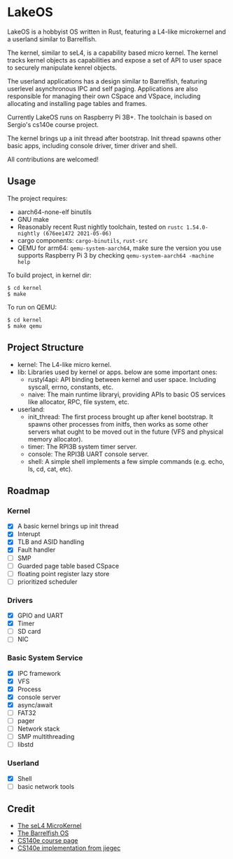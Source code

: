 # LakeOS

LakeOS is a hobbyist OS written in Rust, featuring a L4-like microkernel and a userland similar to Barrelfish.

The kernel, similar to seL4, is a capability based micro kernel. The kernel tracks kernel objects as capabilities and expose a set of API to user space to securely manipulate kenrel objects.

The userland applications has a design similar to Barrelfish, featuring userlevel asynchronous IPC and self paging. Applications are also responsible for managing their own CSpace and VSpace, including allocating and installing page tables and frames.

Currently LakeOS runs on Raspberry Pi 3B+. The toolchain is based on Sergio's cs140e course project.

The kernel brings up a init thread after bootstrap. Init thread spawns other basic apps, including console driver, timer driver and shell.

All contributions are welcomed!

## Usage

The project requires:
- aarch64-none-elf binutils
- GNU make
- Reasonably recent Rust nightly toolchain, tested on `rustc 1.54.0-nightly (676ee1472 2021-05-06)`
- cargo components: `cargo-binutils`, `rust-src`
- QEMU for arm64: `qemu-system-aarch64`, make sure the version you use supports Raspberry Pi 3 by checking `qemu-system-aarch64 -machine help`

To build project, in kernel dir:
```
$ cd kernel
$ make
```

To run on QEMU:
```
$ cd kernel
$ make qemu
```

## Project Structure
- kernel: The L4-like micro kernel. 
- lib: Libraries used by kernel or apps. below are some important ones:
  - rustyl4api: API binding between kernel and user space. Including syscall, errno, constants, etc.
  - naive: The main runtime libraryi, providing APIs to basic OS services like allocator, RPC, file system, etc.
- userland:
  - init_thread: The first process brought up after kenel bootstrap. It spawns other processes from initfs, then works as some other servers what ought to be moved out in the future (VFS and physical memory allocator).
  - timer: The RPI3B system timer server.
  - console: The RPI3B UART console server.
  - shell: A simple shell implements a few simple commands (e.g. echo, ls, cd, cat, etc).

## Roadmap
### Kernel 
- [x] A basic kernel brings up init thread
- [x] Interupt
- [x] TLB and ASID handling
- [x] Fault handler
- [ ] SMP
- [ ] Guarded page table based CSpace
- [ ] floating point register lazy store
- [ ] prioritized scheduler

### Drivers
- [x] GPIO and UART
- [x] Timer
- [ ] SD card
- [ ] NIC

### Basic System Service
- [x] IPC framework
- [x] VFS
- [x] Process
- [x] console server
- [x] async/await
- [ ] FAT32
- [ ] pager
- [ ] Network stack
- [ ] SMP multithreading
- [ ] libstd

### Userland
- [x] Shell
- [ ] basic network tools

## Credit
- [The seL4 MicroKernel](https://sel4.systems)
- [The Barrelfish OS](http://www.barrelfish.org/)
- [CS140e course page](https://cs140e.sergio.bz/)
- [CS140e implementation from jiegec](https://github.com/jiegec/cs140e)